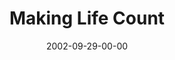 ---
layout: message
category: message
series: "Living Out Loud"
title: "Making Life Count"
date: 2002-09-29-00-00
message_id: 262
audio: "http://s3.amazonaws.com/crossroadsaudiomessages/Making%20Life%20Count.mp3"
audio-duration: "38:24"
explicit: "N"
---
